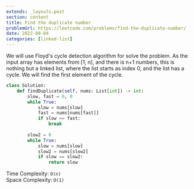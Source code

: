 ```yaml
---
extends: _layouts.post
section: content
title: Find the duplicate number
problemUrl: https://leetcode.com/problems/find-the-duplicate-number/
date: 2022-08-04
categories: [linked-list]
---
```


We will use Floyd's cycle detection algorithm for solve the problem. As the input array has elements from [1, n], and there is n+1 numbers, this is nothing but a linked list, where the list starts as index 0, and the list has a cycle. We will find the first element of the cycle.

```python
class Solution:
    def findDuplicate(self, nums: List[int]) -> int:
        slow, fast = 0, 0
        while True:
            slow = nums[slow]
            fast = nums[nums[fast]]
            if slow == fast:
                break
        
        slow2 = 0
        while True:
            slow = nums[slow]
            slow2 = nums[slow2]
            if slow == slow2:
                return slow
```

Time Complexity: `O(n)` <br/>
Space Complexity: `O(1)`